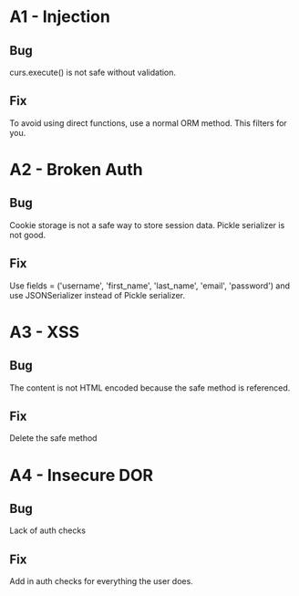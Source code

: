 # A1 - Injection
## Bug
curs.execute() is not safe without validation.
## Fix
To avoid using direct functions, use a normal ORM method. This filters for you.

# A2 - Broken Auth
## Bug
Cookie storage is not a safe way to store session data. Pickle serializer is not good.
## Fix
Use fields = ('username', 'first_name', 'last_name', 'email', 'password') and use JSONSerializer instead of Pickle serializer.

# A3 - XSS
## Bug
The content is not HTML encoded because the safe method is referenced.
## Fix
Delete the safe method

# A4 - Insecure DOR
## Bug
Lack of auth checks
## Fix
Add in auth checks for everything the user does.